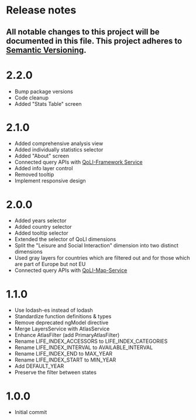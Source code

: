 # Release notes
All notable changes to this project will be documented in this file.
This project adheres to [Semantic Versioning](http://semver.org/).
---

# 2.2.0
- Bump package versions
- Code cleanup
- Added "Stats Table" screen

# 2.1.0
- Added comprehensive analysis view
- Added individually statistics selector
- Added "About" screen
- Connected query APIs with [QoLI-Framework Service](https://github.com/iliedorobat/QoLI-Framework/tree/master/src/ro/webdata/qoli/server)
- Added info layer control
- Removed tooltip
- Implement responsive design

# 2.0.0
- Added years selector
- Added country selector
- Added tooltip selector
- Extended the selector of QoLI dimensions
- Split the "Leisure and Social Interaction" dimension into two distinct dimensions
- Used gray layers for countries which are filtered out and for those which are part of Europe but not EU
- Connected query APIs with [QoLI-Map-Service](https://github.com/iliedorobat/QoLI-Map-Service)

# 1.1.0
- Use lodash-es instead of lodash
- Standardize function definitions & types
- Remove deprecated ngModel directive
- Merge LayersService with AtlasService
- Enhance AtlasFilter (add PrimaryAtlasFilter)
- Rename LIFE_INDEX_ACCESSORS to LIFE_INDEX_CATEGORIES
- Rename LIFE_INDEX_INTERVAL to AVAILABLE_INTERVAL
- Rename LIFE_INDEX_END to MAX_YEAR
- Rename LIFE_INDEX_START to MIN_YEAR
- Add DEFAULT_YEAR
- Preserve the filter between states

# 1.0.0
- Initial commit
